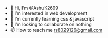 - 👋 Hi, I’m @AshuK2699
- 👀 I’m interested in web development
- 🌱 I’m currently learning css & javascript
- 💞️ I’m looking to collaborate on nothing
- 📫 How to reach me rs8029126@gmail.com

<!---
AshuK2699/AshuK2699 is a ✨ special ✨ repository because its `README.md` (this file) appears on your GitHub profile.
You can click the Preview link to take a look at your changes.
--->
